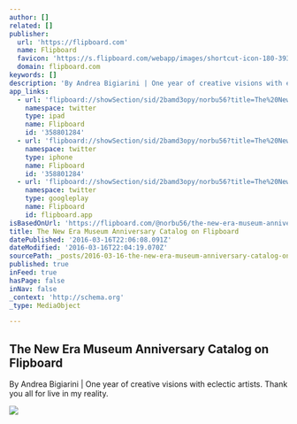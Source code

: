 ```yaml
---
author: []
related: []
publisher:
  url: 'https://flipboard.com'
  name: Flipboard
  favicon: 'https://s.flipboard.com/webapp/images/shortcut-icon-180-393c2144.png'
  domain: flipboard.com
keywords: []
description: 'By Andrea Bigiarini | One year of creative visions with eclectic artists. Thank you all for live in my reality.'
app_links:
  - url: 'flipboard://showSection/sid/2bamd3opy/norbu56?title=The%20New%20Era%20Museum%20Anniversary%20Catalog%20on%20Flipboard'
    namespace: twitter
    type: ipad
    name: Flipboard
    id: '358801284'
  - url: 'flipboard://showSection/sid/2bamd3opy/norbu56?title=The%20New%20Era%20Museum%20Anniversary%20Catalog%20on%20Flipboard'
    namespace: twitter
    type: iphone
    name: Flipboard
    id: '358801284'
  - url: 'flipboard://showSection/sid/2bamd3opy/norbu56?title=The%20New%20Era%20Museum%20Anniversary%20Catalog%20on%20Flipboard'
    namespace: twitter
    type: googleplay
    name: Flipboard
    id: flipboard.app
isBasedOnUrl: 'https://flipboard.com/@norbu56/the-new-era-museum-anniversary-catalog-2bamd3opy'
title: The New Era Museum Anniversary Catalog on Flipboard
datePublished: '2016-03-16T22:06:08.091Z'
dateModified: '2016-03-16T22:04:19.070Z'
sourcePath: _posts/2016-03-16-the-new-era-museum-anniversary-catalog-on-flipboard.md
published: true
inFeed: true
hasPage: false
inNav: false
_context: 'http://schema.org'
_type: MediaObject

---
```

<article style=""><h1>The New Era Museum Anniversary Catalog on Flipboard</h1><p>By Andrea Bigiarini | One year of creative visions with eclectic artists. Thank you all for live in my reality.</p><img src="https://static.squarespace.com/static/50e5b834e4b0837383d7bb18/51d4184be4b0b818747b8fed/51d418e0e4b0fc82c7b94086/1372854498208/1013809_614837771884064_1290309662_n.jpeg?format=1000w" /></article>